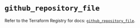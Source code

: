 # `github_repository_file`

Refer to the Terraform Registry for docs: [`github_repository_file`](https://registry.terraform.io/providers/integrations/github/6.3.1/docs/resources/repository_file).
